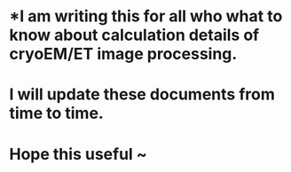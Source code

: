 # *I am writing this for all who what to know about calculation details of cryoEM/ET image processing.

# I will update these documents from time to time.

# Hope this useful ~
